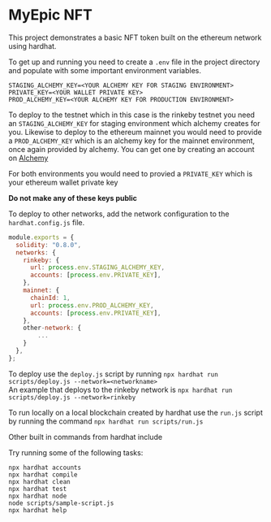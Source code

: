 # MyEpic NFT 

This project demonstrates a basic NFT token built on the ethereum network using hardhat.

To get up and running you need to create a `.env` file in the project directory and populate with some important environment variables.

```
STAGING_ALCHEMY_KEY=<YOUR ALCHEMY KEY FOR STAGING ENVIRONMENT>
PRIVATE_KEY=<YOUR WALLET PRIVATE KEY>
PROD_ALCHEMY_KEY=<YOUR ALCHEMY KEY FOR PRODUCTION ENVIRONMENT>
```

To deploy to the testnet which in this case is the rinkeby testnet you need an `STAGING_ALCHEMY_KEY` for staging environment which alchemy creates for you.
Likewise to deploy to the ethereum mainnet you would need to provide a `PROD_ALCHEMY_KEY` which is an alchemy key for the mainnet environment, once again provided by alchemy. You can get one by creating an account on [Alchemy](https://www.alchemy.com/)

For both environments you would need to provied a `PRIVATE_KEY` which is your ethereum wallet private key

**Do not make any of these keys public**

To deploy to other networks, add the network configuration to the `hardhat.config.js` file.

```js
module.exports = {
  solidity: "0.8.0",
  networks: {
    rinkeby: {
      url: process.env.STAGING_ALCHEMY_KEY,
      accounts: [process.env.PRIVATE_KEY],
    },
    mainnet: {
      chainId: 1,
      url: process.env.PROD_ALCHEMY_KEY,
      accounts: [process.env.PRIVATE_KEY],
    },
    other-network: {
        ...
    }
  },
};
```


To deploy use the `deploy.js` script by running `npx hardhat run scripts/deploy.js --network=<networkname>`<br>
An example that deploys to the rinkeby network is `npx hardhat run scripts/deploy.js --network=rinkeby`

To run locally on a local blockchain created by hardhat use the `run.js` script by running the command `npx hardhat run scripts/run.js`


Other built in commands from hardhat include

Try running some of the following tasks:

```shell
npx hardhat accounts
npx hardhat compile
npx hardhat clean
npx hardhat test
npx hardhat node
node scripts/sample-script.js
npx hardhat help
```

